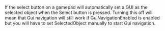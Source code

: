 If the select button on a gamepad will automatically set a GUI as the selected object when the Select button is pressed. Turning this off will mean that Gui navigation will still work if GuiNavigationEnabled is enabled but you will have to set SelectedObject manually to start Gui navigation.
